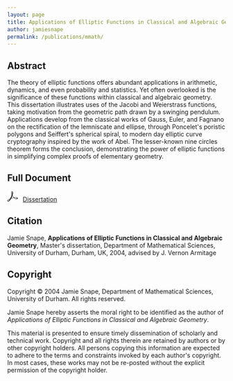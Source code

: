 ```yaml
---
layout: page
title: Applications of Elliptic Functions in Classical and Algebraic Geometry
author: jamiesnape
permalink: /publications/mmath/
---
```


## Abstract

The theory of elliptic functions offers abundant applications in arithmetic,
dynamics, and even probability and statistics. Yet often overlooked is the
significance of these functions within classical and algebraic geometry. This
dissertation illustrates uses of the Jacobi and Weierstrass functions, taking
motivation from the geometric path drawn by a swinging pendulum. Applications
develop from the classical works of Gauss, Euler, and Fagnano on the
rectification of the lemniscate and ellipse, through Poncelet's poristic
polygons and Seiffert's spherical spiral, to modern day elliptic curve
cryptography inspired by the work of Abel. The lesser-known nine circles theorem
forms the conclusion, demonstrating the power of elliptic functions in
simplifying complex proofs of elementary geometry.

## Full Document

[![Adobe Acrobat Reader Logo](/assets/adobeacrobatreader.png)](assets/publications/mmath/dissertation.pdf) &nbsp; [Dissertation](assets/publications/mmath/dissertation.pdf)

## Citation

Jamie Snape, **Applications of Elliptic Functions in Classical and Algebraic Geometry**, Master's dissertation, Department of Mathematical Sciences, University of Durham, Durham, UK, 2004, advised by J. Vernon Armitage

## Copyright

Copyright © 2004 Jamie Snape, Department of Mathematical Sciences, University
of Durham. All rights reserved.

Jamie Snape hereby asserts the moral right to be identified as the author of
*Applications of Elliptic Functions in Classical and Algebraic Geometry*.

This material is presented to ensure timely dissemination of scholarly and
technical work. Copyright and all rights therein are retained by authors or by
other copyright holders. All persons copying this information are expected to
adhere to the terms and constraints invoked by each author's copyright. In most
cases, these works may not be re-posted without the explicit permission of the
copyright holder.
